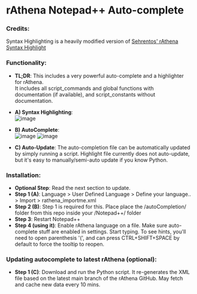 # rAthena Notepad++ Auto-complete

### Credits:
Syntax Highlighting is a heavily modified version of [Sehrentos' rAthena Syntax Highlight](https://github.com/Sehrentos/rAthena-syntax-highlight/tree/master)

### Functionality:  
- **TL;DR**: This includes a very powerful auto-complete and a highlighter for rAthena.  
It includes all script_commands and global functions with documentation (if available), and script_constants without documentation.

- **A) Syntax Highlighting**:  
![image](https://github.com/user-attachments/assets/9ecfcd8f-fd09-4378-862c-86a9538dbff4)

- **B) AutoComplete**:  
![image](https://github.com/user-attachments/assets/c660a6b9-0daa-4743-b4fd-0633b96836ea)
![image](https://github.com/user-attachments/assets/372e61c5-56f5-4abf-a3e3-6d1f0ca30b2f)

- **C) Auto-Update**:
The auto-completion file can be automatically updated by simply running a script. Highlight file currently does not auto-update, but it's easy to manually/semi-auto update if you know Python.

### Installation:
- **Optional Step**: Read the next section to update.
- **Step 1 (A)**: Language > User Defined Language > Define your language.. > Import > rathena_importme.xml
- **Step 2 (B)**: Step 1 is required for this. Place place the /autoCompletion/ folder from this repo inside your /Notepad++/ folder
- **Step 3**: Restart Notepad++  
- **Step 4 (using it)**: Enable rAthena language on a file. Make sure auto-complete stuff are enabled in settings. Start typing. To see hints, you'll need to open parenthesis '(', and can press CTRL+SHIFT+SPACE by default to force the tooltip to reopen.  

### Updating autocomplete to latest rAthena (optional):
- **Step 1 (C)**: Download and run the Python script. It re-generates the XML file based on the latest main branch of the rAthena GitHub. May fetch and cache new data every 10 mins.
